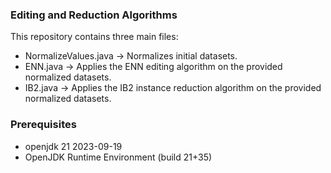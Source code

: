 ### Editing and Reduction Algorithms
This repository contains three main files:
- NormalizeValues.java -> Normalizes initial datasets.
- ENN.java -> Applies the ENN editing algorithm on the provided normalized datasets.
- IB2.java -> Applies the IB2 instance reduction algorithm on the provided normalized datasets.

### Prerequisites
- openjdk 21 2023-09-19
- OpenJDK Runtime Environment (build 21+35)
